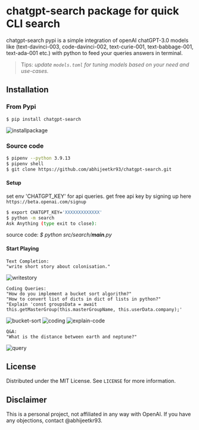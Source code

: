 # chatgpt-search package for quick CLI search

chatgpt-search pypi is a simple integration of openAI chatGPT-3.0 models like (text-davinci-003, code-davinci-002, text-curie-001, text-babbage-001, text-ada-001 etc.) with python 
to feed your queries answers in terminal.

> Tips: *update ```models.toml``` for tuning models based on your need and use-cases.* 

## Installation
### From Pypi
```
$ pip install chatgpt-search
```
![installpackage](https://media.giphy.com/media/hWJGpCAAclpyqyPoeN/giphy.gif)

### Source code
```sh
$ pipenv --python 3.9.13
$ pipenv shell
$ git clone https://github.com/abhijeetkr93/chatgpt-search.git
```

#### Setup
set env 'CHATGPT_KEY' for api queries. get free api key by signing up here `https://beta.openai.com/signup`

```sh
$ export CHATGPT_KEY='XXXXXXXXXXXXX'
$ python -m search
Ask Anything (type exit to close):
```
source code: *$ python src/search/__main__.py*

#### Start Playing
```
Text Completion: 
"write short story about colonisation."
```
![writestory](https://media.giphy.com/media/e09ykfVdv4IDybFhpQ/giphy.gif)

```
Coding Queries:
"How do you implement a bucket sort algorithm?"
"How to convert list of dicts in dict of lists in python?"
"Explain 'const groupsData = await this.getMasterGroup(this.masterGroupName, this.userData.company);'
```
![bucket-sort](https://media.giphy.com/media/yZtKPeVHgkYzKt5WgO/giphy.gif)
![coding](https://media.giphy.com/media/WtLlMXD8TZ2CcrLgAs/giphy.gif)
![explain-code](https://media.giphy.com/media/yHBfRBn0IGH6zvuOZd/giphy.gif)

```
Q&A: 
"What is the distance between earth and neptune?"
```
![query](https://media.giphy.com/media/NmpD5uzyLOZxPQq3Qq/giphy.gif)
## License

Distributed under the MIT License. See `LICENSE` for more information.

## Disclaimer

This is a personal project, not affiliated in any way with OpenAI. If you have any objections, contact @abhijeetkr93.

